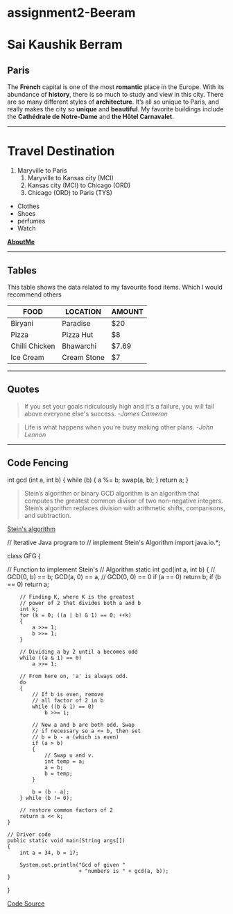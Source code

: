 # assignment2-Beeram

# Sai Kaushik Berram

## Paris

The **French** capital is one of the most **romantic** place in the Europe. With its abundance of **history**, there is so much to study and view in this city. There are so many different styles of **architecture**. It’s all so unique to Paris, and really makes the city so **unique** and **beautiful**. My favorite buildings include the **Cathédrale de Notre-Dame** and **the Hôtel Carnavalet**.

---

# Travel Destination
1. Maryville to Paris 
    1. Maryville to Kansas city (MCI)
    2. Kansas city (MCI) to Chicago (ORD)
    3. Chicago (ORD) to Paris (TYS)

- Clothes
- Shoes
- perfumes
- Watch

**[AboutMe](AboutMe.md)**

---
## Tables

This table shows the data related to my favourite food items. Which I would recommend others

|FOOD|LOCATION|AMOUNT|
|---|---|---|
|Biryani|Paradise|$20
|Pizza|Pizza Hut|$8|
|Chilli Chicken|Bhawarchi|$7.69
|Ice Cream|Cream Stone|$7

---

## Quotes

>If you set your goals ridiculously high and it's a failure, you will fail above everyone else's success. 
-*James Cameron*

>Life is what happens when you're busy making other plans. 
-*John Lennon*

---

## Code Fencing 

 int gcd (int a, int b) { 
     while (b) { 
         a %= b; 
         swap(a, b); 
     } 
     return a; 
 } 


> Stein’s algorithm or binary GCD algorithm is an algorithm that computes the greatest common divisor of two non-negative integers. Stein’s algorithm replaces division with arithmetic shifts, comparisons, and subtraction.

[Stein's algorithm](https://www.geeksforgeeks.org/steins-algorithm-for-finding-gcd/)

// Iterative Java program to
// implement Stein's Algorithm
import java.io.*;
 
class GFG {
 
 // Function to implement Stein's
    // Algorithm
    static int gcd(int a, int b)
    {
        // GCD(0, b) == b; GCD(a, 0) == a,
        // GCD(0, 0) == 0
        if (a == 0)
            return b;
        if (b == 0)
            return a;
 
        // Finding K, where K is the greatest
        // power of 2 that divides both a and b
        int k;
        for (k = 0; ((a | b) & 1) == 0; ++k)
        {
            a >>= 1;
            b >>= 1;
        }
 
        // Dividing a by 2 until a becomes odd
        while ((a & 1) == 0)
            a >>= 1;
 
        // From here on, 'a' is always odd.
        do
        {
            // If b is even, remove
            // all factor of 2 in b
            while ((b & 1) == 0)
                b >>= 1;
 
            // Now a and b are both odd. Swap
            // if necessary so a <= b, then set
            // b = b - a (which is even)
            if (a > b)
            {
                // Swap u and v.
                int temp = a;
                a = b;
                b = temp;
            }
 
            b = (b - a);
        } while (b != 0);
 
        // restore common factors of 2
        return a << k;
    }
 
    // Driver code
    public static void main(String args[])
    {
        int a = 34, b = 17;
 
        System.out.println("Gcd of given "
                           + "numbers is " + gcd(a, b));
    }
}


[Code Source](https://www.geeksforgeeks.org/steins-algorithm-for-finding-gcd/)


